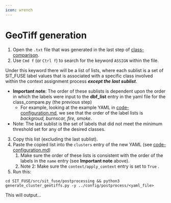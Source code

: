 ```yaml
---
icon: wrench
---
```


# GeoTiff generation

1. Open the `.txt`  file that was generated in the last step of  [class-comparison](../class-comparison/ "mention").
2. Use  `Cmd f` (or `Ctrl f`)  to search for the keyword `ASSIGN` within the file.

Under this keyword there will be a list of lists, where each sublist is a set of SIT\_FUSE label values that is associated with a specific class involved within the context assignment process _**except the last sublist**_.

* **Important note**: The order of these sublists is dependent upon the order in which the labels were input to the **dbf\_list** entry in the yaml file for the class\_compare.py (the previous step)
  * For example, looking at the example YAML in [code-configuration.md](../class-comparison/code-configuration.md "mention"), we see that the order of the label lists is _backgroud, burnscar, fire, smoke_.
* Note: The last sublist is the set of labels that did not meet the minimum threshold set for any of the desired classes.

3. Copy this list (excluding the last sublist).
4. Paste the copied list into the `clusters` entry of the new YAML (see [code-configuration.md](code-configuration.md "mention"))
   1. Make sure the order of these lists is consistent with the order of the labels in the `name` entry (see **Important note** above).
   2. Note 2: Make sure the `context/apply_context` entry is set to `True` .
5. Run this:

```
cd SIT_FUSE/src/sit_fuse/postprocessing && python3 generate_cluster_geotiffs.py -y ../config/postprocess/<yaml_file>
```

This will output...
